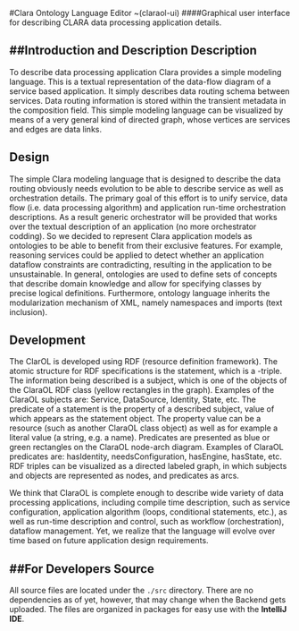 
#Clara Ontology Language Editor ~(claraol-ui)
####Graphical user interface for describing CLARA data processing application details.

##Introduction and Description
Description
-----------
To describe data processing application Clara provides a simple modeling language. This is a textual representation of the data-flow diagram of a service based application. It simply describes data routing schema between services. Data routing information is stored within the transient metadata in the composition field. This simple modeling language can be visualized by means of a very general kind of directed graph, whose vertices are services and edges are data links.

Design
------
The simple Clara modeling language that is designed to describe the data routing obviously needs evolution to be able to describe service as well as orchestration details. The primary goal of this effort is to unify service, data flow (i.e. data processing algorithm) and application run-time orchestration descriptions. As a result generic orchestrator will be provided that works over the textual description of an application (no more orchestrator codding).
So we decided to represent Clara application models as ontologies to be able to benefit from their exclusive features. For example, reasoning services could be applied to detect whether an application dataflow constraints are contradicting, resulting in the application to be unsustainable. In general, ontologies are used to define sets of concepts that describe domain knowledge and allow for specifying classes by precise logical definitions.   Furthermore, ontology language inherits the modularization mechanism of XML, namely namespaces and imports (text inclusion).

Development
-----------
The ClarOL is developed using RDF (resource definition framework). The atomic structure for RDF specifications is the statement, which is a <subject predicate object>-triple. The information being described is a subject, which is one of the objects of the ClaraOL  RDF class (yellow rectangles in the graph). Examples of the ClaraOL subjects are: Service, DataSource, Identity, State, etc.
The predicate of a statement is the property of a described subject, value of which appears as the statement object. The property value can be a resource (such as another ClaraOL class object) as well as for example a literal value (a string, e.g. a name). Predicates are presented as blue or green rectangles on the ClaraOL node-arch diagram. Examples of ClaraOL predicates are: hasIdentity, needsConfiguration, hasEngine, hasState, etc.
RDF triples can be visualized as a directed labeled graph, in which subjects and objects are represented as nodes, and predicates as arcs.

We think that ClaraOL is complete enough to describe wide variety of data processing applications, including compile time description, such as service configuration, application algorithm (loops, conditional statements, etc.), as well as run-time description and control, such as workflow (orchestration), dataflow management. Yet, we realize that the language will evolve over time based on future application design requirements.

##For Developers
Source
------
All source files are located under the `./src` directory. There are no dependencies as of yet, however, that may change when the Backend gets uploaded.
The files are organized in packages for easy use with the <b>IntelliJ IDE</b>.

